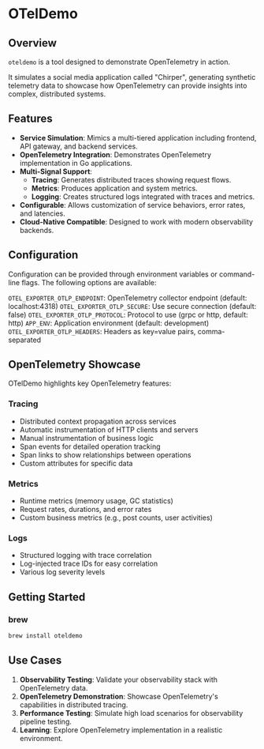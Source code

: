 # OTelDemo

## Overview

`oteldemo` is a tool designed to demonstrate OpenTelemetry in action.

It simulates a social media application called "Chirper", generating synthetic telemetry data to showcase how OpenTelemetry can provide insights into complex, distributed systems.

## Features

- **Service Simulation**: Mimics a multi-tiered application including frontend, API gateway, and backend services.
- **OpenTelemetry Integration**: Demonstrates OpenTelemetry implementation in Go applications.
- **Multi-Signal Support**: 
  - **Tracing**: Generates distributed traces showing request flows.
  - **Metrics**: Produces application and system metrics.
  - **Logging**: Creates structured logs integrated with traces and metrics.
- **Configurable**: Allows customization of service behaviors, error rates, and latencies.
- **Cloud-Native Compatible**: Designed to work with modern observability backends.

## Configuration

Configuration can be provided through environment variables or command-line flags. The following options are available:

`OTEL_EXPORTER_OTLP_ENDPOINT`: OpenTelemetry collector endpoint (default: localhost:4318)
`OTEL_EXPORTER_OTLP_SECURE`: Use secure connection (default: false)
`OTEL_EXPORTER_OTLP_PROTOCOL`: Protocol to use (grpc or http, default: http)
`APP_ENV`: Application environment (default: development)
`OTEL_EXPORTER_OTLP_HEADERS`: Headers as key=value pairs, comma-separated

## OpenTelemetry Showcase

OTelDemo highlights key OpenTelemetry features:

### Tracing
- Distributed context propagation across services
- Automatic instrumentation of HTTP clients and servers
- Manual instrumentation of business logic
- Span events for detailed operation tracking
- Span links to show relationships between operations
- Custom attributes for specific data

### Metrics
- Runtime metrics (memory usage, GC statistics)
- Request rates, durations, and error rates
- Custom business metrics (e.g., post counts, user activities)

### Logs
- Structured logging with trace correlation
- Log-injected trace IDs for easy correlation
- Various log severity levels

## Getting Started

### brew

```bash
brew install oteldemo
```

## Use Cases

1. **Observability Testing**: Validate your observability stack with OpenTelemetry data.
2. **OpenTelemetry Demonstration**: Showcase OpenTelemetry's capabilities in distributed tracing.
3. **Performance Testing**: Simulate high load scenarios for observability pipeline testing.
4. **Learning**: Explore OpenTelemetry implementation in a realistic environment.
